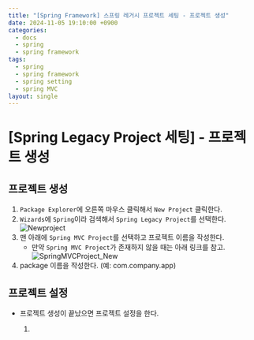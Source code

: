 ```yaml
---
title: "[Spring Framework] 스프링 레거시 프로젝트 세팅 - 프로젝트 생성"
date: 2024-11-05 19:10:00 +0900
categories:
  - docs
  - spring
  - spring framework
tags:
  - spring
  - spring framework
  - spring setting
  - spring MVC
layout: single
---
```

# [Spring Legacy Project 세팅] - 프로젝트 생성

## 프로젝트 생성
1. `Package Explorer`에 오른쪽 마우스 클릭해서 `New Project` 클릭한다.
2. `Wizards`에 `Spring`이라 검색해서 `Spring Legacy Project`를 선택한다.
![Newproject](NewProject_SpringLegacy.png)
3. 맨 아래에 `Spring MVC Project`를 선택하고 프로젝트 이름을 작성한다.
   - 만약 `Spring MVC Project`가 존재하지 않을 때는 아래 링크를 참고.
![SpringMVCProject_New](SpringMVCProject_New.png)
4. package 이름을 작성한다. (예: com.company.app)

## 프로젝트 설정
- 프로젝트 생성이 끝났으면 프로젝트 설정을 한다.

   1. 
